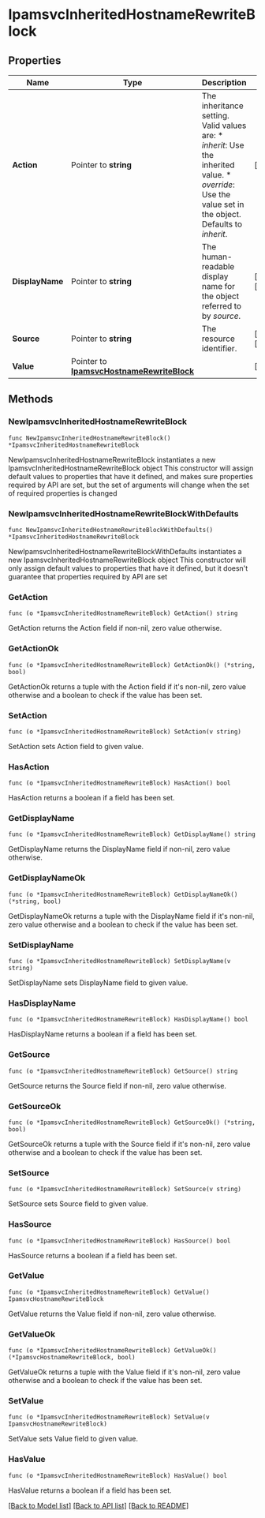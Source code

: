 # IpamsvcInheritedHostnameRewriteBlock

## Properties

Name | Type | Description | Notes
------------ | ------------- | ------------- | -------------
**Action** | Pointer to **string** | The inheritance setting.  Valid values are: * _inherit_: Use the inherited value. * _override_: Use the value set in the object.  Defaults to _inherit_. | [optional] 
**DisplayName** | Pointer to **string** | The human-readable display name for the object referred to by _source_. | [optional] [readonly] 
**Source** | Pointer to **string** | The resource identifier. | [optional] [readonly] 
**Value** | Pointer to [**IpamsvcHostnameRewriteBlock**](IpamsvcHostnameRewriteBlock.md) |  | [optional] 

## Methods

### NewIpamsvcInheritedHostnameRewriteBlock

`func NewIpamsvcInheritedHostnameRewriteBlock() *IpamsvcInheritedHostnameRewriteBlock`

NewIpamsvcInheritedHostnameRewriteBlock instantiates a new IpamsvcInheritedHostnameRewriteBlock object
This constructor will assign default values to properties that have it defined,
and makes sure properties required by API are set, but the set of arguments
will change when the set of required properties is changed

### NewIpamsvcInheritedHostnameRewriteBlockWithDefaults

`func NewIpamsvcInheritedHostnameRewriteBlockWithDefaults() *IpamsvcInheritedHostnameRewriteBlock`

NewIpamsvcInheritedHostnameRewriteBlockWithDefaults instantiates a new IpamsvcInheritedHostnameRewriteBlock object
This constructor will only assign default values to properties that have it defined,
but it doesn't guarantee that properties required by API are set

### GetAction

`func (o *IpamsvcInheritedHostnameRewriteBlock) GetAction() string`

GetAction returns the Action field if non-nil, zero value otherwise.

### GetActionOk

`func (o *IpamsvcInheritedHostnameRewriteBlock) GetActionOk() (*string, bool)`

GetActionOk returns a tuple with the Action field if it's non-nil, zero value otherwise
and a boolean to check if the value has been set.

### SetAction

`func (o *IpamsvcInheritedHostnameRewriteBlock) SetAction(v string)`

SetAction sets Action field to given value.

### HasAction

`func (o *IpamsvcInheritedHostnameRewriteBlock) HasAction() bool`

HasAction returns a boolean if a field has been set.

### GetDisplayName

`func (o *IpamsvcInheritedHostnameRewriteBlock) GetDisplayName() string`

GetDisplayName returns the DisplayName field if non-nil, zero value otherwise.

### GetDisplayNameOk

`func (o *IpamsvcInheritedHostnameRewriteBlock) GetDisplayNameOk() (*string, bool)`

GetDisplayNameOk returns a tuple with the DisplayName field if it's non-nil, zero value otherwise
and a boolean to check if the value has been set.

### SetDisplayName

`func (o *IpamsvcInheritedHostnameRewriteBlock) SetDisplayName(v string)`

SetDisplayName sets DisplayName field to given value.

### HasDisplayName

`func (o *IpamsvcInheritedHostnameRewriteBlock) HasDisplayName() bool`

HasDisplayName returns a boolean if a field has been set.

### GetSource

`func (o *IpamsvcInheritedHostnameRewriteBlock) GetSource() string`

GetSource returns the Source field if non-nil, zero value otherwise.

### GetSourceOk

`func (o *IpamsvcInheritedHostnameRewriteBlock) GetSourceOk() (*string, bool)`

GetSourceOk returns a tuple with the Source field if it's non-nil, zero value otherwise
and a boolean to check if the value has been set.

### SetSource

`func (o *IpamsvcInheritedHostnameRewriteBlock) SetSource(v string)`

SetSource sets Source field to given value.

### HasSource

`func (o *IpamsvcInheritedHostnameRewriteBlock) HasSource() bool`

HasSource returns a boolean if a field has been set.

### GetValue

`func (o *IpamsvcInheritedHostnameRewriteBlock) GetValue() IpamsvcHostnameRewriteBlock`

GetValue returns the Value field if non-nil, zero value otherwise.

### GetValueOk

`func (o *IpamsvcInheritedHostnameRewriteBlock) GetValueOk() (*IpamsvcHostnameRewriteBlock, bool)`

GetValueOk returns a tuple with the Value field if it's non-nil, zero value otherwise
and a boolean to check if the value has been set.

### SetValue

`func (o *IpamsvcInheritedHostnameRewriteBlock) SetValue(v IpamsvcHostnameRewriteBlock)`

SetValue sets Value field to given value.

### HasValue

`func (o *IpamsvcInheritedHostnameRewriteBlock) HasValue() bool`

HasValue returns a boolean if a field has been set.


[[Back to Model list]](../README.md#documentation-for-models) [[Back to API list]](../README.md#documentation-for-api-endpoints) [[Back to README]](../README.md)


